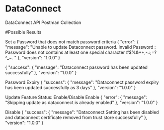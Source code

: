 # DataConnect
DataConnect API Postman Collection


#Possible Results

Set a Password that does not match password criteria
{
    "error": {
        "message": "Unable to update Dataconnect password. Invalid Password : Password does not contains at least one special character #$%&*+,-.:;=?^_~. "
    },
    "version": "1.0.0"
}


{
    "success": {
        "message": "Dataconnect password has been updated successfully"
    },
    "version": "1.0.0"
}


Password Expiry 
{
    "success": {
        "message": "Dataconnect password expiry has been updated successfully as 3 
days"
    },
    "version": "1.0.0"
}

Update Feature Status: Enable/Disable
Enable
{
    "error": {
        "message": "Skipping update as dataconnect is already enabled"
    },
    "version": "1.0.0"
}

Disable
{
    "success": {
        "message": "Dataconnect Setting has been disabled and dataconnect certificate removed from trust store successfully"
    },
    "version": "1.0.0"
}


